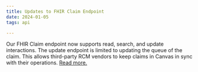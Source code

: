 ```yaml
---
title: Updates to FHIR Claim Endpoint
date: 2024-01-05
tags: api

---
```


Our FHIR Claim endpoint now supports read, search, and update interactions. The update endpoint is limited to updating the queue of the claim. This allows third-party RCM vendors to keep claims in Canvas in sync with their operations. [Read more.](/api/claim)

